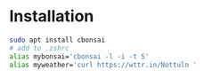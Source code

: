 # Installation

```sh 
sudo apt install cbonsai
# add to .zshrc
alias mybonsai='cbonsai -l -i -t 5'
alias myweather='curl https://wttr.in/Nottuln '
```
